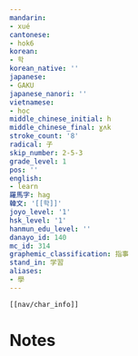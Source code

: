 ```yaml
---
mandarin:
- xué
cantonese:
- hok6
korean:
- 학
korean_native: ''
japanese:
- GAKU
japanese_nanori: ''
vietnamese:
- học
middle_chinese_initial: h
middle_chinese_final: ɣʌk
stroke_count: '8'
radical: 子
skip_number: 2-5-3
grade_level: 1
pos: ''
english:
- learn
羅馬字: hag
韓文: '[[학]]'
joyo_level: '1'
hsk_level: '1'
hanmun_edu_level: ''
danayo_id: 140
mc_id: 314
graphemic_classification: 指事
stand_in: 学習
aliases:
- 學
---
```

```meta-bind-embed
[[nav/char_info]]
```

# Notes
